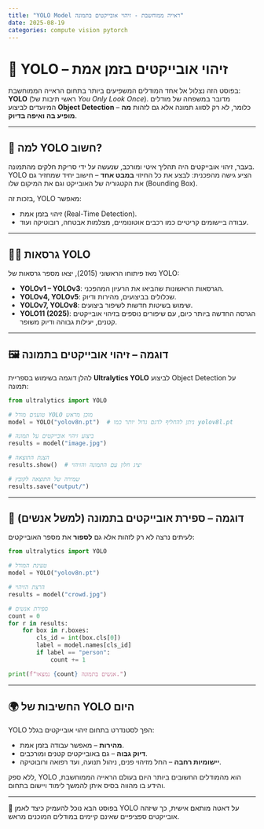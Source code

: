 ```yaml
---
title: "YOLO Model ראייה ממוחשבת - זיהוי אובייקטים בתמונה"
date: 2025-08-19
categories: compute vision pytorch
---
```


# 🚀 YOLO – זיהוי אובייקטים בזמן אמת

בפוסט הזה נצלול אל אחד המודלים המשפיעים ביותר בתחום הראייה הממוחשבת: **YOLO** (ראשי תיבות של *You Only Look Once*). מדובר במשפחה של מודלים המיועדים לביצוע **Object Detection** – כלומר, לא רק לסווג תמונה אלא גם לזהות **מה מופיע בה ואיפה בדיוק**.

---

## 📌 למה YOLO חשוב?

בעבר, זיהוי אובייקטים היה תהליך איטי ומורכב, שנעשה על ידי סריקת חלקים מהתמונה. YOLO הציע גישה מהפכנית: לבצע את כל החיזוי **במבט אחד** – חישוב יחיד שמחזיר גם את הקטגוריה של האובייקט וגם את המיקום שלו (Bounding Box).

בזכות זה, YOLO מאפשר:

* זיהוי בזמן אמת (Real-Time Detection).
* עבודה ביישומים קריטיים כמו רכבים אוטונומיים, מצלמות אבטחה, רובוטיקה ועוד.

---

## 🧑‍💻 גרסאות YOLO

מאז פיתוחו הראשוני (2015), יצאו מספר גרסאות של YOLO:

* **YOLOv1 – YOLOv3**: הגרסאות הראשונות שהביאו את הרעיון המהפכני.
* **YOLOv4, YOLOv5**: שכלולים בביצועים, מהירות ודיוק.
* **YOLOv7, YOLOv8**: שימוש בשיטות חדשות לשיפור ביצועים.
* **YOLO11 (2025)**: הגרסה החדשה ביותר כיום, עם שיפורים נוספים בזיהוי אובייקטים קטנים, יעילות גבוהה ודיוק משופר.

---

## 🖼️ דוגמה – זיהוי אובייקטים בתמונה

להלן דוגמה בשימוש בספריית **Ultralytics YOLO** לביצוע Object Detection על תמונה:

```python
from ultralytics import YOLO

# טוענים מודל YOLO מוכן מראש
model = YOLO("yolov8n.pt")  # ניתן להחליף לדגם גדול יותר כמו yolov8l.pt

# ביצוע זיהוי אובייקטים על תמונה
results = model("image.jpg")

# הצגת התוצאה
results.show()  # יציג חלון עם התמונה והזיהוי

# שמירה של התוצאה לקובץ
results.save("output/")
```

---

## 🔢 דוגמה – ספירת אובייקטים בתמונה (למשל אנשים)

לעיתים נרצה לא רק לזהות אלא גם **לספור** את מספר האובייקטים:

```python
from ultralytics import YOLO

# טעינת המודל
model = YOLO("yolov8n.pt")

# הרצת הזיהוי
results = model("crowd.jpg")

# ספירת אנשים
count = 0
for r in results:
    for box in r.boxes:
        cls_id = int(box.cls[0])
        label = model.names[cls_id]
        if label == "person":
            count += 1

print(f"נמצאו {count} אנשים בתמונה.")
```

---

## 🌍 החשיבות של YOLO היום

YOLO הפך לסטנדרט בתחום זיהוי אובייקטים בגלל:

* **מהירות** – מאפשר עבודה בזמן אמת.
* **דיוק גבוה** – גם באובייקטים קטנים ומורכבים.
* **יישומיות רחבה** – החל מזיהוי פנים, ניהול תנועה, ועד רפואה ורובוטיקה.

ללא ספק, YOLO הוא מהמודלים החשובים ביותר היום בעולם הראייה הממוחשבת, והידע בו מהווה בסיס איתן להמשך לימוד ויישום בתחום.

---

📢 בפוסט הבא נוכל להעמיק כיצד לאמן YOLO על דאטה מותאם אישית, כך שיזהה אובייקטים ספציפיים שאינם קיימים במודלים המוכנים מראש.
